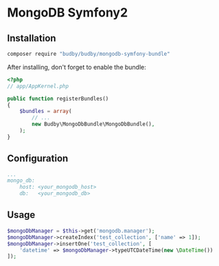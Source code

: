 # MongoDB Symfony2

Installation
------------

```bash
composer require "budby/budby/mongodb-symfony-bundle"
```

After installing, don't forget to enable the bundle:

```php
<?php
// app/AppKernel.php

public function registerBundles()
{
    $bundles = array(
        // ...
        new Budby\MongoDbBundle\MongoDbBundle(),
    );
}
```

Configuration
-------------
```yaml
...
mongo_db:
    host: <your_mongodb_host>
    db:   <your_mongodb_db>
```

Usage
-----
```php
$mongoDbManager = $this->get('mongodb.manager');
$mongoDbManager->createIndex('test_collection', ['name' => 1]);
$mongoDbManager->insertOne('test_collection', [
    'datetime' => $mongoDbManager->typeUTCDateTime(new \DateTime())
]);
```
